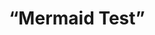 --- 
layout: post 
title: “Mermaid Test”
excerpt: “This is a test of Mermaid JS graph capability.”
comments: false
share: true
use_mermaid: true
categories: [blog]
tags: [testing,graph]
---